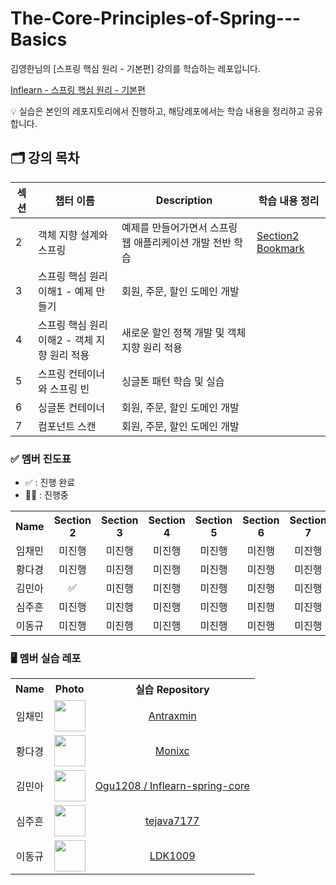 # The-Core-Principles-of-Spring---Basics

김영한님의 [스프링 핵심 원리 - 기본편] 강의를 학습하는 레포입니다.

[Inflearn - 스프링 핵심 원리 - 기본편](https://www.inflearn.com/course/%EC%8A%A4%ED%94%84%EB%A7%81-%ED%95%B5%EC%8B%AC-%EC%9B%90%EB%A6%AC-%EA%B8%B0%EB%B3%B8%ED%8E%B8/dashboard)

💡 실습은 본인의 레포지토리에서 진행하고, 해당레포에서는 학습 내용을 정리하고 공유합니다.

## 🗂️ 강의 목차

| 섹션              | 챕터 이름          |Description      | 학습 내용 정리|
|----------------|----------------|------------|----|
| 2  | 객체 지향 설계와 스프링 | 예제를 만들어가면서 스프링 웹 애플리케이션 개발 전반 학습   | [Section2 Bookmark](https://github.com/GomdolSungbae/The-Core-Principles-of-Spring---Basics/tree/main/Section2)|
| 3  | 스프링 핵심 원리 이해1 - 예제 만들기| 회원, 주문, 할인 도메인 개발   |
| 4  | 스프링 핵심 원리 이해2 - 객체 지향 원리 적용| 새로운 할인 정책 개발 및 객체지향 원리 적용   |
| 5  | 스프링 컨테이너와 스프링 빈| 싱글톤 패턴 학습 및 실습  |
| 6  | 싱글톤 컨테이너 | 회원, 주문, 할인 도메인 개발   |
| 7  | 컴포넌트 스캔 | 회원, 주문, 할인 도메인 개발   |



### ✅ 멤버 진도표
- ✅ : 진행 완료
- 😵‍💫 : 진행중
<table>
  <tr>
    <th align="center">Name</th>
    <th align="center">Section 2</th>
    <th align="center">Section 3</th>
    <th align="center">Section 4</th>
    <th align="center">Section 5</th>
    <th align="center">Section 6</th>
    <th align="center">Section 7</th>
  </tr>
  <tr>
    <td align="center">임채민</td>
    <td align="center">미진행</td>
    <td align="center">미진행</td>
    <td align="center">미진행</td>
    <td align="center">미진행</td>
    <td align="center">미진행</td>
    <td align="center">미진행</td>
  </tr>
  <tr>
    <td align="center">황다경</td>
    <td align="center">미진행</td>
    <td align="center">미진행</td>
    <td align="center">미진행</td>
    <td align="center">미진행</td>
    <td align="center">미진행</td>
    <td align="center">미진행</td>
  </tr>
  <tr>
    <td align="center">김민아</td>
    <td align="center">✅</td>
    <td align="center">미진행</td>
    <td align="center">미진행</td>
    <td align="center">미진행</td>
    <td align="center">미진행</td>
    <td align="center">미진행</td>
  </tr>
  <tr>
    <td align="center">심주흔</td>
    <td align="center">미진행</td>
    <td align="center">미진행</td>
    <td align="center">미진행</td>
    <td align="center">미진행</td>
    <td align="center">미진행</td>
    <td align="center">미진행</td>
  </tr>
  <tr>
    <td align="center">이동규</td>
    <td align="center">미진행</td>
    <td align="center">미진행</td>
    <td align="center">미진행</td>
    <td align="center">미진행</td>
    <td align="center">미진행</td>
    <td align="center">미진행</td>
  </tr>
</table>

### 🖥️ 멤버 실습 레포
<table>
  <tr>
    <th align="center">Name</th>
    <th align="center">Photo</th>
    <th align="center">실습 Repository</th>
  </tr>
  <tr>
    <td align="center">임채민</td>
    <td align="center"><a href="https://github.com/Antraxmin" target="_blank"><img src="https://github.com/Antraxmin.png" width="50"/></a></td>
    <td align="center"><a href="https://github.com/Antraxmin" target="_blank">Antraxmin</a></td>
  </tr>
  <tr>
    <td align="center">황다경</td>
    <td align="center"><a href="https://github.com/Monixc" target="_blank"><img src="https://github.com/Monixc.png" width="50"/></a></td>
    <td align="center"><a href="https://github.com/Monixc" target="_blank">Monixc</a></td>
  </tr>
  <tr>
    <td align="center">김민아</td>
    <td align="center"><a href="https://github.com/Ogu1208" target="_blank"><img src="https://github.com/Ogu1208.png" width="50"/></a></td>
    <td align="center"><a href="https://github.com/Ogu1208/Inflearn-spring-core" target="_blank">Ogu1208
/
Inflearn-spring-core</a></td>
  </tr>
  <tr>
    <td align="center">심주흔</td>
    <td align="center"><a href="https://github.com/tejava7177" target="_blank"><img src="https://github.com/tejava7177.png" width="50"/></a></td>
    <td align="center"><a href="https://github.com/tejava7177" target="_blank">tejava7177</a></td>
  </tr>
  <tr>
    <td align="center">이동규</td>
    <td align="center"><a href="https://github.com/LDK1009" target="_blank"><img src="https://github.com/LDK1009.png" width="50"/></a></td>
    <td align="center"><a href="https://github.com/LDK1009" target="_blank">LDK1009</a></td>
  </tr>
</table>

